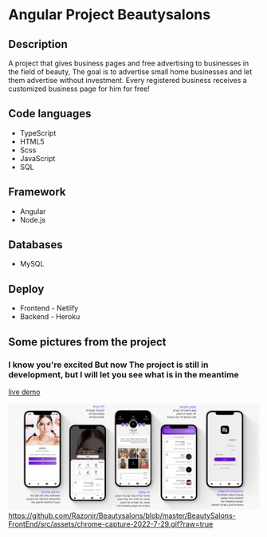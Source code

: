 
# Angular Project Beautysalons


## Description
A project that gives business pages and free advertising to businesses in the field of beauty,
The goal is to advertise small home businesses and let them advertise without investment.
Every registered business receives a customized business page for him for free!

## Code languages
- TypeScript
- HTML5
- Scss
- JavaScript
- SQL

## Framework
- Angular
- Node.js

## Databases
- MySQL

## Deploy 
- Frontend - Netlify
- Backend - Heroku


## Some pictures from the project
### I know you're excited But now The project is still in development, but I will let you see what is in the meantime
<a href="https://beautys.netlify.app/?utm_source=github&utm_medium=github&utm_campaign=github&utm_id=github" target="_blank">live demo</a>

![mobile](https://github.com/Razonir/Beautysalons/blob/master/BeautySalons-FrontEnd/src/assets/preview.png?raw=true)
https://github.com/Razonir/Beautysalons/blob/master/BeautySalons-FrontEnd/src/assets/chrome-capture-2022-7-29.gif?raw=true
